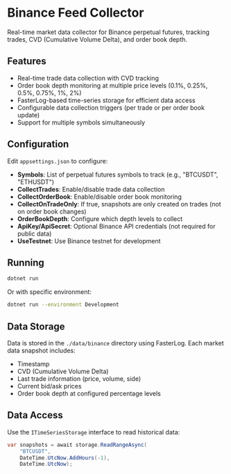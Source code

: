 # Binance Feed Collector

Real-time market data collector for Binance perpetual futures, tracking trades, CVD (Cumulative Volume Delta), and order book depth.

## Features

- Real-time trade data collection with CVD tracking
- Order book depth monitoring at multiple price levels (0.1%, 0.25%, 0.5%, 0.75%, 1%, 2%)
- FasterLog-based time-series storage for efficient data access
- Configurable data collection triggers (per trade or per order book update)
- Support for multiple symbols simultaneously

## Configuration

Edit `appsettings.json` to configure:

- **Symbols**: List of perpetual futures symbols to track (e.g., "BTCUSDT", "ETHUSDT")
- **CollectTrades**: Enable/disable trade data collection
- **CollectOrderBook**: Enable/disable order book monitoring
- **CollectOnTradeOnly**: If true, snapshots are only created on trades (not on order book changes)
- **OrderBookDepth**: Configure which depth levels to collect
- **ApiKey/ApiSecret**: Optional Binance API credentials (not required for public data)
- **UseTestnet**: Use Binance testnet for development

## Running

```bash
dotnet run
```

Or with specific environment:

```bash
dotnet run --environment Development
```

## Data Storage

Data is stored in the `./data/binance` directory using FasterLog. Each market data snapshot includes:

- Timestamp
- CVD (Cumulative Volume Delta)
- Last trade information (price, volume, side)
- Current bid/ask prices
- Order book depth at configured percentage levels

## Data Access

Use the `ITimeSeriesStorage` interface to read historical data:

```csharp
var snapshots = await storage.ReadRangeAsync(
    "BTCUSDT", 
    DateTime.UtcNow.AddHours(-1), 
    DateTime.UtcNow);
```